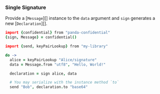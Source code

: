 ### Single Signature

Provide a [`Message`][] instance to the `data` argument and `sign` generates a new [`Declaration`][].

```coffeescript
import {confidential} from "panda-confidential"
{sign, Message} = confidential()

import {send, keyPairLookup} from "my-library"

do ->
  alice = keyPairLookup "Alice/signature"
  data = Message.from "utf8", "Hello, World!"

  declaration = sign alice, data

  # You may serialize with the instance method `to`
  send "Bob", declaration.to "base64"
```
